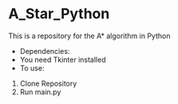 # A_Star_Python
This is a repository for the A* algorithm in Python
* Dependencies:
* You need Tkinter installed
* To use:
1. Clone Repository
2. Run main.py

